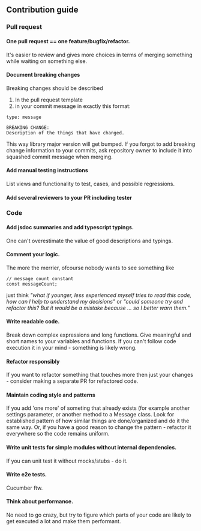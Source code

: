 ## Contribution guide

### Pull request

#### One pull request == one feature/bugfix/refactor.
It's easier to review and gives more choices in terms of merging something while waiting on something else.

#### Document breaking changes

Breaking changes should be described 
1. In the pull request template
2. in your commit message in exactly this format:
```
type: message

BREAKING CHANGE:
Description of the things that have changed.
```
This way library major version will get bumped.
If you forgot to add breaking change information to your commits, ask repository owner to include it into squashed commit message when merging.

#### Add manual testing instructions
List views and functionality to test, cases, and possible regressions.

#### Add several reviewers to your PR including tester


### Code
  
#### Add jsdoc summaries and add typescript typings.
One can't overestimate the value of good descriptions and typings.</dd>
  
#### Comment your logic.

The more the merrier, ofcourse nobody wants to see something like
```
// message count constant
const messageCount;
```
just think *"what if younger, less experienced myself tries to read this code, how can I help to understand my decisions"* or *"could someone try and refactor this? But it would be a mistake because ... so I better warn them."* 
 
#### Write readable code.
Break down complex expressions and long functions. Give meaningful and short names to your variables and functions.
If you can't follow code execution it in your mind - something is likely wrong.

#### Refactor responsibly
If you want to refactor something that touches more then just your changes - consider making a separate PR for refactored code.

#### Maintain coding style and patterns
If you add 'one more' of someting that already exists (for example another settings parameter, or another method to a Message class. Look for established pattern of how similar things are done/organized and do it the same way. Or, if you have a good reason to change the pattern - refactor it everywhere so the code remains uniform.  
 
#### Write unit tests for simple modules without internal dependencies.
If you can unit test it without mocks/stubs - do it.

#### Write e2e tests.
Cucumber ftw.

#### Think about performance.
No need to go crazy, but try to figure which parts of your code are likely to get executed a lot and make them performant.
